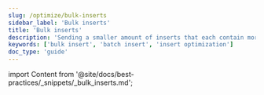 ```yaml
---
slug: /optimize/bulk-inserts
sidebar_label: 'Bulk inserts'
title: 'Bulk inserts'
description: 'Sending a smaller amount of inserts that each contain more data will reduce the number of writes required.'
keywords: ['bulk insert', 'batch insert', 'insert optimization']
doc_type: 'guide'
---
```


import Content from '@site/docs/best-practices/_snippets/_bulk_inserts.md';

<Content />
